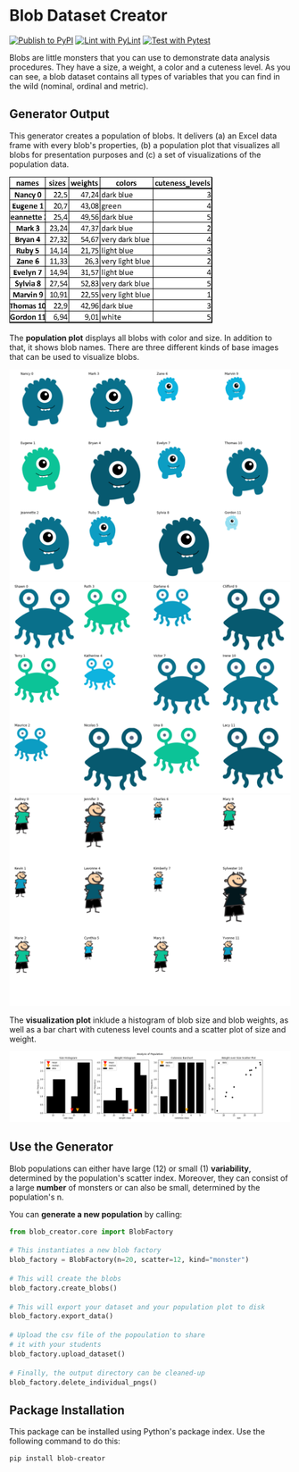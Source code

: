 # Blob Dataset Creator

[![Publish to PyPI](https://github.com/mckoh/blob_creator/actions/workflows/pypi.yml/badge.svg)](https://github.com/mckoh/blob_creator/actions/workflows/pypi.yml) [![Lint with PyLint](https://github.com/mckoh/blob_creator/actions/workflows/pylint.yml/badge.svg)](https://github.com/mckoh/blob_creator/actions/workflows/pylint.yml) [![Test with Pytest](https://github.com/mckoh/blob_creator/actions/workflows/pytest.yml/badge.svg)](https://github.com/mckoh/blob_creator/actions/workflows/pytest.yml)

Blobs are little monsters that you can use to demonstrate data analysis procedures. They have a size, a weight, a color and a cuteness level. As you can see, a blob dataset contains all types of variables that you can find in the wild (nominal, ordinal and metric).

## Generator Output

This generator creates a population of blobs. It delivers (a) an Excel data frame with every blob's properties, (b) a population plot that visualizes all blobs for presentation purposes and (c) a set of visualizations of the population data.

![Dataframe](https://github.com/mckoh/blob_creator/raw/main/static/dataframe.png)

The **population plot** displays all blobs with color and size. In addition to that, it shows blob names. There are three different kinds of base images that can be used to visualize blobs.

![Blob population](https://github.com/mckoh/blob_creator/raw/main/static/population_alien.png)
![Blob population](https://github.com/mckoh/blob_creator/raw/main/static/population_monster.png)
![Blob population](https://github.com/mckoh/blob_creator/raw/main/static/populatio_boy.png)

The **visualization plot** inklude a histogram of blob size and blob weights, as well as a bar chart with cuteness level counts and a scatter plot of size and weight.

![Blob population analysis](https://github.com/mckoh/blob_creator/raw/main/static/histograms.png)

## Use the Generator

Blob populations can either have large (12) or small (1) **variability**, determined by the population's scatter index. Moreover, they can consist of a large **number** of monsters or can also be small, determined by the population's n.

You can **generate a new population** by calling:

```python
from blob_creator.core import BlobFactory

# This instantiates a new blob factory
blob_factory = BlobFactory(n=20, scatter=12, kind="monster")

# This will create the blobs
blob_factory.create_blobs()

# This will export your dataset and your population plot to disk
blob_factory.export_data()

# Upload the csv file of the popoulation to share
# it with your students
blob_factory.upload_dataset()

# Finally, the output directory can be cleaned-up
blob_factory.delete_individual_pngs()
```

## Package Installation

This package can be installed using Python's package index. Use the following command to do this:

```shell
pip install blob-creator
```
